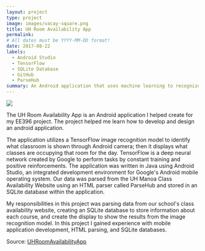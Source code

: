 ```yaml
---
layout: project
type: project
image: images/vacay-square.png
title: UH Room Availability App
permalink: 
# All dates must be YYYY-MM-DD format!
date: 2017-08-22
labels:
  - Android Studio
  - TensorFlow
  - SQLite Database
  - GitHub
  - ParseHub
summary: An Android application that uses machine learning to recognize classrooms and display their relevant information.
---
```


<img class="ui medium right floated rounded image" src="../images/vacay-home-page.png">

The UH Room Availability App is an Android application I helped create for my EE396 project. The project helped me learn how to develop and design an android application.    

The application utilizes a TensorFlow image recognition model to identify what classroom is shown through Android camera; then it displays what classes are occupying that room for the day. TensorFlow is a deep neural network created by Google to perform tasks by constant training and positive reinforcements. The application was written in Java using Android Studio, an integrated development environment for Google's Android mobile operating system. Our data was parsed from the UH Manoa Class Availability Website using an HTML parser called ParseHub and stored in an SQLite database within the application.            

My responsibilities in this project was parsing data from our school's class availability website, creating an SQLite database to store information about each course, and create the display to show the results from the image recognition model. In this project I gained experience with mobile application development, HTML parsing, and SQLite databases.      
 
Source: <a href="https://github.com/kekupua/EE396"><i class="large github icon"></i>UHRoomAvailabilityApp</a>
